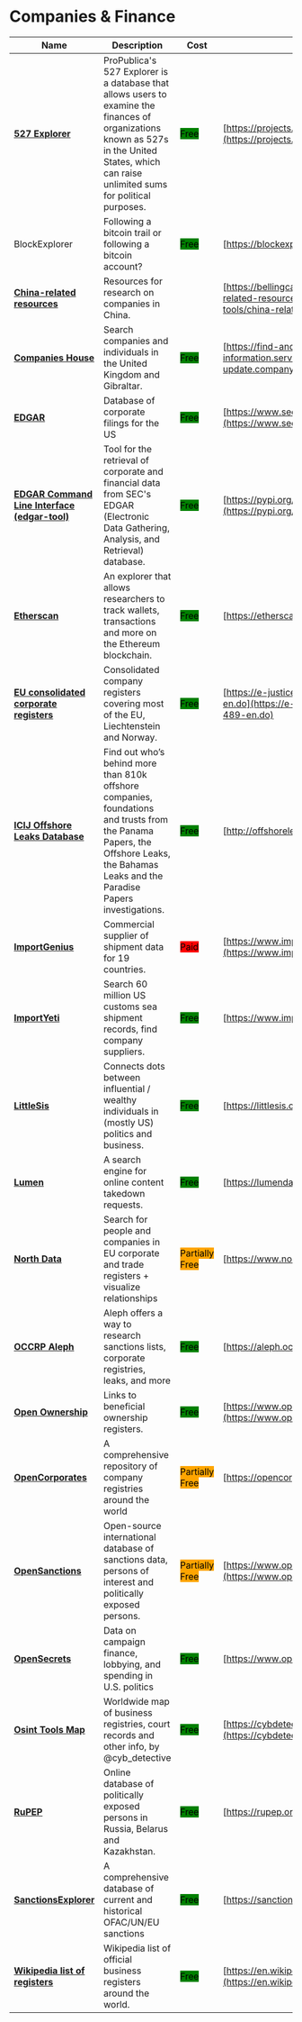 # Companies & Finance

| Name | Description | Cost | URL |
| --- | --- | --- | --- |
| [**527 Explorer**](../../tools/527-explorer/README.md) | ProPublica's 527 Explorer is a database that allows users to examine the finances of organizations known as 527s in the United States, which can raise unlimited sums for political purposes. | <mark style="background-color:green;">Free</mark> | [https://projects.propublica.org/527-explorer/](https://projects.propublica.org/527-explorer/) |
| BlockExplorer | Following a bitcoin trail or following a bitcoin account? | <mark style="background-color:green;">Free</mark> | [https://blockexplorer.com/](https://blockexplorer.com/) |
| [**China-related resources**](../../tools/china-related-resources/README.md) | Resources for research on companies in China. |  | [https://bellingcat.gitbook.io/toolkit/more/all-tools/china-related-resources](https://bellingcat.gitbook.io/toolkit/more/all-tools/china-related-resources) |
| [**Companies House**](../../tools/companies-house/README.md) | Search companies and individuals in the United Kingdom and Gibraltar. | <mark style="background-color:green;">Free</mark> | [https://find-and-update.company-information.service.gov.uk/](https://find-and-update.company-information.service.gov.uk/) |
| [**EDGAR**](../../tools/edgar/README.md) | Database of corporate filings for the US | <mark style="background-color:green;">Free</mark> | [https://www.sec.gov/edgar/search/](https://www.sec.gov/edgar/search/) |
| [**EDGAR Command Line Interface (edgar-tool)**](../../tools/edgar-suite/README.md) | Tool for the retrieval of corporate and financial data from SEC's EDGAR (Electronic Data Gathering, Analysis, and Retrieval) database. | <mark style="background-color:green;">Free</mark> | [https://pypi.org/project/edgar-tool/](https://pypi.org/project/edgar-tool/) |
| [**Etherscan**](../../tools/etherscan/README.md) | An explorer that allows researchers to track wallets, transactions and more on the Ethereum blockchain. | <mark style="background-color:green;">Free</mark> | [https://etherscan.io/](https://etherscan.io/) |
| [**EU consolidated corporate registers**](../../tools/eu-consolidated-corporate-registers/README.md) | Consolidated company registers covering most of the EU, Liechtenstein and Norway. | <mark style="background-color:green;">Free</mark> | [https://e-justice.europa.eu/content_find_a_company-489-en.do](https://e-justice.europa.eu/content_find_a_company-489-en.do) |
| [**ICIJ Offshore Leaks Database**](../../tools/icij-offshore-leaks-database/README.md) | Find out who’s behind more than 810k offshore companies, foundations and trusts from the Panama Papers, the Offshore Leaks, the Bahamas Leaks and the Paradise Papers investigations. | <mark style="background-color:green;">Free</mark> | [http://offshoreleaks.icij.org/](http://offshoreleaks.icij.org/) |
| [**ImportGenius**](../../tools/importgenius/README.md) | Commercial supplier of shipment data for 19 countries. | <mark style="background-color:red;">Paid</mark> | [https://www.importgenius.com/](https://www.importgenius.com/) |
| [**ImportYeti**](../../tools/importyeti/README.md) | Search 60 million US customs sea shipment records, find company suppliers. | <mark style="background-color:green;">Free</mark> | [https://www.importyeti.com/](https://www.importyeti.com/) |
| [**LittleSis**](../../tools/littlesis/README.md) | Connects dots between influential / wealthy individuals in (mostly US) politics and business. | <mark style="background-color:green;">Free</mark> | [https://littlesis.org/database](https://littlesis.org/database) |
| [**Lumen**](../../tools/lumen/README.md) | A search engine for online content takedown requests. | <mark style="background-color:green;">Free</mark> | [https://lumendatabase.org/](https://lumendatabase.org/) |
| [**North Data**](../../tools/north-data/README.md) | Search for people and companies in EU corporate and trade registers + visualize relationships | <mark style="background-color:orange;">Partially Free</mark> | [https://www.northdata.com/](https://www.northdata.com/) |
| [**OCCRP Aleph**](../../tools/occrp-aleph/README.md) | Aleph offers a way to research sanctions lists, corporate registries, leaks, and more | <mark style="background-color:green;">Free</mark> | [https://aleph.occrp.org/](https://aleph.occrp.org/) |
| [**Open Ownership**](../../tools/open-ownership/README.md) | Links to beneficial ownership registers. | <mark style="background-color:green;">Free</mark> | [https://www.openownership.org/en/](https://www.openownership.org/en/) |
| [**OpenCorporates**](../../tools/opencorporates/README.md) | A comprehensive repository of company registries around the world | <mark style="background-color:orange;">Partially Free</mark> | [https://opencorporates.com/](https://opencorporates.com/) |
| [**OpenSanctions**](../../tools/opensanctions/README.md) | Open-source international database of sanctions data, persons of interest and politically exposed persons. | <mark style="background-color:orange;">Partially Free</mark> | [https://www.opensanctions.org/](https://www.opensanctions.org/) |
| [**OpenSecrets**](../../tools/opensecrets/README.md) | Data on campaign finance, lobbying, and spending in U.S. politics | <mark style="background-color:green;">Free</mark> | [https://www.opensecrets.org/](https://www.opensecrets.org/) |
| [**Osint Tools Map**](../../tools/osint-tools-map/README.md) | Worldwide map of business registries, court records and other info, by @cyb\_detective | <mark style="background-color:green;">Free</mark> | [https://cybdetective.com/osintmap/](https://cybdetective.com/osintmap/) |
| [**RuPEP**](../../tools/rupep/README.md) | Online database of politically exposed persons in Russia, Belarus and Kazakhstan. | <mark style="background-color:green;">Free</mark> | [https://rupep.org/en/](https://rupep.org/en/) |
| [**SanctionsExplorer**](../../tools/sanctionsexplorer/README.md) | A comprehensive database of current and historical OFAC/UN/EU sanctions | <mark style="background-color:green;">Free</mark> | [https://sanctionsexplorer.org/](https://sanctionsexplorer.org/) |
| [**Wikipedia list of registers**](../../tools/wikipedia-list-of-registers/README.md) | Wikipedia list of official business registers around the world. | <mark style="background-color:green;">Free</mark> | [https://en.wikipedia.org/wiki/List_of_official_business_registers](https://en.wikipedia.org/wiki/List_of_official_business_registers) |